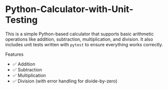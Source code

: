 # Python-Calculator-with-Unit-Testing

This is a simple Python-based calculator that supports basic arithmetic operations like addition, subtraction, multiplication, and division. It also includes unit tests written with `pytest` to ensure everything works correctly.

 Features

- ✅ Addition
- ✅ Subtraction
- ✅ Multiplication
- ✅ Division (with error handling for divide-by-zero)

